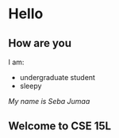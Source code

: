 # Hello
## How are you

I am:
* undergraduate student
* sleepy


*My name is Seba Jumaa*

Welcome to CSE 15L
---

